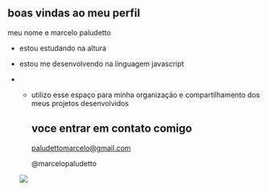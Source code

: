 ## boas vindas ao meu perfil 

meu nome e marcelo paludetto 

- estou estudando na altura
-  estou me desenvolvendo na linguagem javascript
-  - utilizo esse espaço para minha organização e compartilhamento dos meus projetos desenvolvidos
 
     ## voce entrar em contato comigo

     paludettomarcelo@gmail.com

     @marcelopaludetto

    ![](https://media1.tenor.com/m/23-RsSnOUyIAAAAC/spiderman-dance.gif)
    
